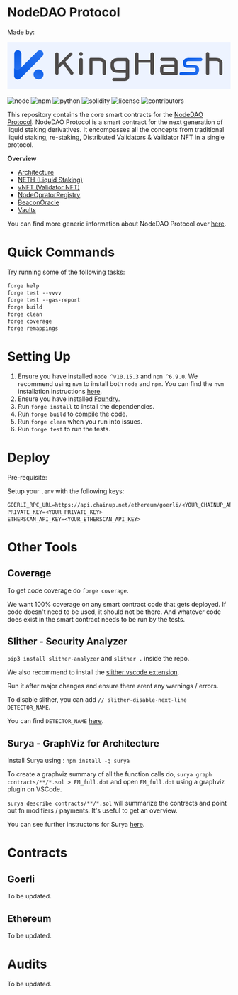 # NodeDAO Protocol

Made by:

![kinghash](./docs/images/kingHashLogo.PNG)

![node](https://img.shields.io/badge/node-v10.15.3-green)
![npm](https://img.shields.io/badge/npm-v6.9.0-green)
![python](https://img.shields.io/badge/python-v3.8.10-green)
![solidity](https://img.shields.io/badge/solidity-0.8.7-brightgreen)
![license](https://img.shields.io/github/license/King-Hash-Org/NodeDAO-Protocol)
![contributors](https://img.shields.io/github/contributors/King-Hash-Org/NodeDAO-Protocol)

<!--
| Statements                  | Branches                | Functions                 | Lines             |
| --------------------------- | ----------------------- | ------------------------- | ----------------- |
| ![Statements](https://img.shields.io/badge/statements-32.09%25-red.svg?style=flat) | ![Branches](https://img.shields.io/badge/branches-30.30%25-red.svg?style=flat) | ![Functions](https://img.shields.io/badge/functions-19.68%25-red.svg?style=flat) | ![Lines](https://img.shields.io/badge/lines-36.36%25-red.svg?style=flat) |
-->

This repository contains the core smart contracts for the [NodeDAO Protocol](https://nodedao.com/). NodeDAO Protocol is a smart contract for the next generation of liquid staking derivatives. It encompasses all the concepts from traditional liquid staking, re-staking, Distributed Validators & Validator NFT in a single protocol.

**Overview**

* [Architecture](./docs/architecture.md)
* [NETH (Liquid Staking)](./docs/liquidStaking.md)
* [vNFT (Validator NFT)](./docs/validatorNFT.md)
* [NodeOpratorRegistry](./docs/nodeOperatorRegistry.md)
* [BeaconOracle](./docs/beaconOracle.md)
* [Vaults](./docs/vaults.md)

You can find more generic information about NodeDAO Protocol over [here](https://www.kinghash.com/).

# Quick Commands

Try running some of the following tasks:

```shell
forge help
forge test --vvvv
forge test --gas-report
forge build
forge clean
forge coverage
forge remappings
```

# Setting Up

1. Ensure you have installed `node ^v10.15.3` and `npm ^6.9.0`. We recommend using `nvm` to install both `node` and `npm`. You can find the `nvm` installation instructions [here](https://github.com/nvm-sh/nvm#installing-and-updating).
2. Ensure you have installed [Foundry](https://book.getfoundry.sh/getting-started/installation).
3. Run `forge install` to install the dependencies.
4. Run `forge build` to compile the code.
5. Run `forge clean` when you run into issues.
6. Run `forge test` to run the tests.

# Deploy

Pre-requisite:

Setup your `.env` with the following keys:

```
GOERLI_RPC_URL=https://api.chainup.net/ethereum/goerli/<YOUR_CHAINUP_API_KEY>
PRIVATE_KEY=<YOUR_PRIVATE_KEY>
ETHERSCAN_API_KEY=<YOUR_ETHERSCAN_API_KEY>
```

# Other Tools

## Coverage

To get code coverage do `forge coverage`.

We want 100% coverage on any smart contract code that gets deployed. If code doesn't need to be used, it should not be there. And whatever code does exist in the smart contract needs to be run by the tests.

## Slither - Security Analyzer

`pip3 install slither-analyzer` and
`slither .` inside the repo.

We also recommend to install the [slither vscode extension](https://marketplace.visualstudio.com/items?itemName=trailofbits.slither-vscode).

Run it after major changes and ensure there arent any warnings / errors.

To disable slither, you can add `// slither-disable-next-line DETECTOR_NAME`.

You can find `DETECTOR_NAME` [here](https://github.com/crytic/slither/wiki/Detector-Documentation).

## Surya - GraphViz for Architecture

Install Surya using : `npm install -g surya`

To create a graphviz summary of all the function calls do, `surya graph contracts/**/*.sol > FM_full.dot` and open `FM_full.dot` using a graphviz plugin on VSCode.

`surya describe contracts/**/*.sol` will summarize the contracts and point out fn modifiers / payments. It's useful to get an overview.

You can see further instructons for Surya [here](https://github.com/ConsenSys/surya).


# Contracts 
## Goerli

To be updated.

## Ethereum

To be updated.

# Audits

To be updated.
